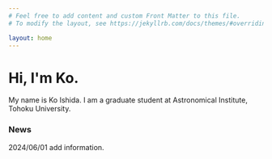 ```yaml
---
# Feel free to add content and custom Front Matter to this file.
# To modify the layout, see https://jekyllrb.com/docs/themes/#overriding-theme-defaults

layout: home
---
```

  # Hi, I'm Ko.
 
  My name is Ko Ishida. I am a graduate student at Astronomical Institute, Tohoku University.


  ### News
  2024/06/01 add information.
